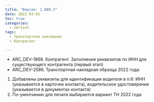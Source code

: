 ```yaml
---
title: "Версия: 1.880.3"
date: 2022-03-01
toc: true
categories:
  - version
tags:
  - Транспортная накладная
  - Контрагент

---
```


-   ARC_DEV-1868. Контрагент. Заполнение реквизитов по ИНН для существующего контрагента (первый этап)
-   ARC_DEV-2586. Транспортная накладная образца 2022 года:
1.  Добавлены реквизиты для идентификации водителя в п.6: ИНН (указывается в карточке контакта), водительское удостоверение (указывается в документах контакта)
2.  По-умолчанию для печати выбирается вариант ТН 2022 года

